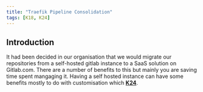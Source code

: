 ```yaml
---
title: "Traefik Pipeline Consolidation"
tags: [K18, K24]
---
```

## Introduction

It had been decided in our organisation that we would migrate our repositories from a self-hosted gitlab instance to a SaaS solution on Gitlab.com.
There are a number of benefits to this but mainly you are saving time spent mangaging it. Having a self hosted instance can have some benefits mostly to do with customisation which **[K24](/tags/k24)**.
